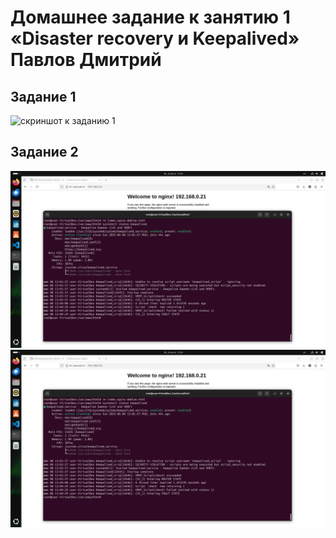 # Домашнее задание к занятию 1 «Disaster recovery и Keepalived» Павлов Дмитрий

## Задание 1

![скриншот к заданию 1](/pic/pic01.png)

## Задание 2

![скриншот к заданию 2](/pic/pic03.png)
![скриншот к заданию 3](/pic/pic03.png)

